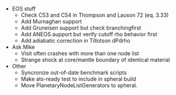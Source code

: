 + EOS stuff
    - Check C53 and C54 in Thompson and Lauson 72 (eq. 3.33)
    - Add Murnaghan support
    - Add Gruneisen support but check branchingfirst
    - Add ANEOS aupport but verify cutoff rho behavior first
    - Add adiabatic correction in Tillotson dPdrho
+ Ask Mike
    - Visit often crashes with more than one node list
    - Strange shock at core/mantle boundary of identical material
+ Other
    - Syncronize out-of-date benchmark scripts
    - Make ats-ready test to include in spheral build
    - Move PlanetaryNodeListGenerators to spheral.

